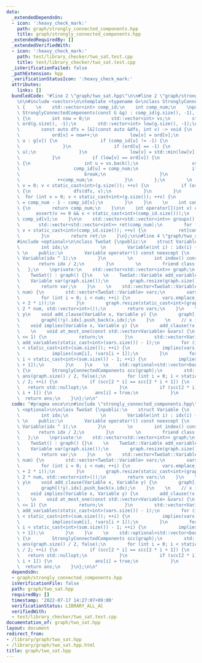 ```yaml
---
data:
  _extendedDependsOn:
  - icon: ':heavy_check_mark:'
    path: graph/strongly_connected_components.hpp
    title: graph/strongly_connected_components.hpp
  _extendedRequiredBy: []
  _extendedVerifiedWith:
  - icon: ':heavy_check_mark:'
    path: test/library_checker/two_sat.test.cpp
    title: test/library_checker/two_sat.test.cpp
  _isVerificationFailed: false
  _pathExtension: hpp
  _verificationStatusIcon: ':heavy_check_mark:'
  attributes:
    links: []
  bundledCode: "#line 2 \"graph/two_sat.hpp\"\n\n#line 2 \"graph/strongly_connected_components.hpp\"\
    \n\n#include <vector>\n\ntemplate <typename G>\nclass StronglyConnectedComponents\
    \ {    \n    std::vector<int> comp_id;\n    int comp_num;\n    \npublic:\n   \
    \ StronglyConnectedComponents(const G &g) : comp_id(g.size(), -1), comp_num(0)\
    \ {\n        int now = 0;\n        std::vector<int> vs;\n        std::vector<int>\
    \ ord(g.size(), -1);\n        std::vector<int> low(g.size(), -1);\n        \n\
    \        const auto dfs = [&](const auto &dfs, int v) -> void {\n            vs.push_back(v);\n\
    \            ord[v] = now++;\n            low[v] = ord[v];\n            for (int\
    \ u : g[v]) {\n                if (comp_id[u] != -1) {\n                    continue;\n\
    \                }\n                if (ord[u] == -1) {\n                    dfs(dfs,\
    \ u);\n                }\n                low[v] = std::min(low[v], low[u]);\n\
    \            }\n            if (low[v] == ord[v]) {\n                while (true)\
    \ {\n                    int u = vs.back();\n                    vs.pop_back();\n\
    \                    comp_id[u] = comp_num;\n                    if (u == v) {\n\
    \                        break;\n                    }\n                }\n  \
    \              ++comp_num;\n            }\n        };\n        \n        for (int\
    \ v = 0; v < static_cast<int>(g.size()); ++v) {\n            if (ord[v] == -1)\
    \ {\n                dfs(dfs, v);\n            }\n        }\n        \n      \
    \  for (int v = 0; v < static_cast<int>(g.size()); ++v) {\n            comp_id[v]\
    \ = comp_num - 1 - comp_id[v];\n        }\n    }\n    \n    int comps() const\
    \ {\n        return comp_num;\n    }\n\n    int operator[](int v) const {\n  \
    \      assert(v >= 0 && v < static_cast<int>(comp_id.size()));\n        return\
    \ comp_id[v];\n    }\n\n    std::vector<std::vector<int>> groups() const {\n \
    \       std::vector<std::vector<int>> ret(comp_num);\n        for (int v = 0;\
    \ v < static_cast<int>(comp_id.size()); ++v) {\n            ret[comp_id[v]].push_back(v);\n\
    \        }\n        return ret;\n    }\n};\n\n#line 4 \"graph/two_sat.hpp\"\n\n\
    #include <optional>\n\nclass TwoSat {\npublic:\n    struct Variable {\n    private:\n\
    \        int idx;\n            \n        Variable(int i) : idx(i) {}\n       \
    \ \n    public:\n        Variable operator!() const noexcept {\n            return\
    \ Variable(idx ^ 1);\n        }\n        \n        int index() const {\n     \
    \       return idx / 2;\n        }\n        \n        friend class TwoSat;\n \
    \   };\n    \nprivate:\n    std::vector<std::vector<int>> graph;\n    \npublic:\n\
    \    TwoSat() : graph() {}\n    \n    TwoSat::Variable add_variable() {\n    \
    \    Variable var(graph.size());\n        graph.resize(graph.size() + 2, std::vector<int>());\n\
    \        return var;\n    }\n    \n    std::vector<TwoSat::Variable> add_variables(int\
    \ num) {\n        std::vector<TwoSat::Variable> vars;\n        vars.reserve(num);\n\
    \        for (int i = 0; i < num; ++i) {\n            vars.emplace_back(Variable(static_cast<int>(graph.size())\
    \ + 2 * i));\n        }\n        graph.resize(static_cast<int>(graph.size()) +\
    \ 2 * num, std::vector<int>());\n        return vars;\n    }\n    \n    // x or\
    \ y\n    void add_clause(Variable x, Variable y) {\n        graph[(!x).idx].push_back(y.idx);\n\
    \        graph[(!y).idx].push_back(x.idx);\n    }\n    \n    // x implies y\n\
    \    void implies(Variable x, Variable y) {\n        add_clause(!x, y);\n    }\n\
    \    \n    void at_most_one(const std::vector<Variable> &vars) {\n        if (vars.size()\
    \ <= 1) {\n            return;\n        }\n        std::vector<Variable> sum =\
    \ add_variables(static_cast<int>(vars.size()) - 1);\n        for (int i = 0; i\
    \ < static_cast<int>(sum.size()); ++i) {\n            implies(vars[i], sum[i]);\n\
    \            implies(sum[i], !vars[i + 1]);\n        }\n        for (int i = 0;\
    \ i < static_cast<int>(sum.size()) - 1; ++i) {\n            implies(sum[i], sum[i\
    \ + 1]);\n        }\n    }\n    \n    std::optional<std::vector<bool>> solve()\
    \ {\n        StronglyConnectedComponents scc(graph);\n        std::vector<bool>\
    \ ans(graph.size() / 2, false);\n        for (int i = 0; i < static_cast<int>(graph.size())\
    \ / 2; ++i) {\n            if (scc[2 * i] == scc[2 * i + 1]) {\n             \
    \   return std::nullopt;\n            }\n            if (scc[2 * i] > scc[2 *\
    \ i + 1]) {\n                ans[i] = true;\n            }\n        }\n      \
    \  return ans;\n    }\n};\n\n"
  code: "#pragma once\n\n#include \"strongly_connected_components.hpp\"\n\n#include\
    \ <optional>\n\nclass TwoSat {\npublic:\n    struct Variable {\n    private:\n\
    \        int idx;\n            \n        Variable(int i) : idx(i) {}\n       \
    \ \n    public:\n        Variable operator!() const noexcept {\n            return\
    \ Variable(idx ^ 1);\n        }\n        \n        int index() const {\n     \
    \       return idx / 2;\n        }\n        \n        friend class TwoSat;\n \
    \   };\n    \nprivate:\n    std::vector<std::vector<int>> graph;\n    \npublic:\n\
    \    TwoSat() : graph() {}\n    \n    TwoSat::Variable add_variable() {\n    \
    \    Variable var(graph.size());\n        graph.resize(graph.size() + 2, std::vector<int>());\n\
    \        return var;\n    }\n    \n    std::vector<TwoSat::Variable> add_variables(int\
    \ num) {\n        std::vector<TwoSat::Variable> vars;\n        vars.reserve(num);\n\
    \        for (int i = 0; i < num; ++i) {\n            vars.emplace_back(Variable(static_cast<int>(graph.size())\
    \ + 2 * i));\n        }\n        graph.resize(static_cast<int>(graph.size()) +\
    \ 2 * num, std::vector<int>());\n        return vars;\n    }\n    \n    // x or\
    \ y\n    void add_clause(Variable x, Variable y) {\n        graph[(!x).idx].push_back(y.idx);\n\
    \        graph[(!y).idx].push_back(x.idx);\n    }\n    \n    // x implies y\n\
    \    void implies(Variable x, Variable y) {\n        add_clause(!x, y);\n    }\n\
    \    \n    void at_most_one(const std::vector<Variable> &vars) {\n        if (vars.size()\
    \ <= 1) {\n            return;\n        }\n        std::vector<Variable> sum =\
    \ add_variables(static_cast<int>(vars.size()) - 1);\n        for (int i = 0; i\
    \ < static_cast<int>(sum.size()); ++i) {\n            implies(vars[i], sum[i]);\n\
    \            implies(sum[i], !vars[i + 1]);\n        }\n        for (int i = 0;\
    \ i < static_cast<int>(sum.size()) - 1; ++i) {\n            implies(sum[i], sum[i\
    \ + 1]);\n        }\n    }\n    \n    std::optional<std::vector<bool>> solve()\
    \ {\n        StronglyConnectedComponents scc(graph);\n        std::vector<bool>\
    \ ans(graph.size() / 2, false);\n        for (int i = 0; i < static_cast<int>(graph.size())\
    \ / 2; ++i) {\n            if (scc[2 * i] == scc[2 * i + 1]) {\n             \
    \   return std::nullopt;\n            }\n            if (scc[2 * i] > scc[2 *\
    \ i + 1]) {\n                ans[i] = true;\n            }\n        }\n      \
    \  return ans;\n    }\n};\n\n"
  dependsOn:
  - graph/strongly_connected_components.hpp
  isVerificationFile: false
  path: graph/two_sat.hpp
  requiredBy: []
  timestamp: '2022-07-17 14:27:07+09:00'
  verificationStatus: LIBRARY_ALL_AC
  verifiedWith:
  - test/library_checker/two_sat.test.cpp
documentation_of: graph/two_sat.hpp
layout: document
redirect_from:
- /library/graph/two_sat.hpp
- /library/graph/two_sat.hpp.html
title: graph/two_sat.hpp
---
```

